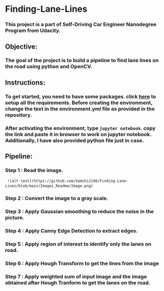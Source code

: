 # Finding-Lane-Lines
### This project is a part of Self-Driving Car Engineer Nanodegree Program from Udacity.

## Objective:
### The goal of the project is to build a pipeline to find lane lines on the road using python and OpenCV.

## Instructions:
### To get started, you need to have some packages. click [here](https://github.com/udacity/CarND-Term1-Starter-Kit/blob/master/README.md) to setup all the requirements. Before creating the environment, change the text in the environment.yml file as provided in the repository.

### After activating the environment, type `jupyter notebook`. copy the link and paste it in browser to work on jupyter notebook. Additionally, I have also provided python file just in case.

## Pipeline:
### **Step 1 :** Read the image.
     ![alt text](https://github.com/Vamshi2198/Finding-Lane-Lines/blob/main/Images_Readme/Image.png)
### **Step 2 :** Convert the image to a gray scale.
### **Step 3 :** Apply Gaussian smoothing to reduce the noise in the picture.
### **Step 4 :** Apply Canny Edge Detection to extract edges. 
### **Step 5 :** Apply region of interest to identify only the lanes on road.
### **Step 6 :** Apply Hough Transform to get the lines from the image
### **Step 7 :** Apply weighted sum of input image and the image obtained after Hough Tranform to get the lanes on the road.








